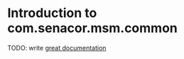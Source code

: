 # Introduction to com.senacor.msm.common

TODO: write [great documentation](http://jacobian.org/writing/what-to-write/)
